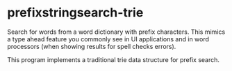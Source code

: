 # prefixstringsearch-trie

Search for words from a word dictionary with prefix characters. This mimics a type ahead feature you commonly see in UI applications and in word processors (when showing results for spell checks
errors).

This program implements a traditional trie data structure for prefix search.
